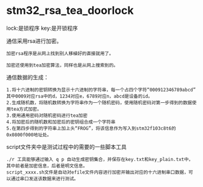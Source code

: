 # stm32_rsa_tea_doorlock

lock:是锁程序
key:是开锁程序

通信采用rsa进行加密。

`加密rsa程序是从网上找到别人移植好的直接就用了。`

`加密还使用到tea加密算法，同样也是从网上搜索到的。`


通信数据的生成：

```
1.将十六进制的密钥转换为显示十六进制的字符串，每一个占四个字符“000912346789abcd” 
其中0009对应rsa中的d，1234对应e，6789对应n，abcd是设备的id。
2.生成随机数，将随机数转换为字符串作为一个随机密码，使用随机密码对第一步得到的数据使用tea方式加密。
3.使用通用密码对随机密码进行tea加密
4.将加密后的随机数和加密后的密钥组合成一个字符串
5.在第四步得到的字符串上加上头“FROG”，将该信息作为写入到stm32f103c8t6的0x0800f000地址处。
```

script文件夹中是测试过程中的需要的一些脚本工具

```
./r 工具能够通过输入 q p 自动生成密钥集合，并保存在key.txt和key_plain.txt中，其中前者是加密信息，后者是明文信息。
script_xxxx.sh文件是自动对efile文件内容进行加密并输出对应的十六进制串口数据，可以通过串口发送该数据来进行测试。
```

